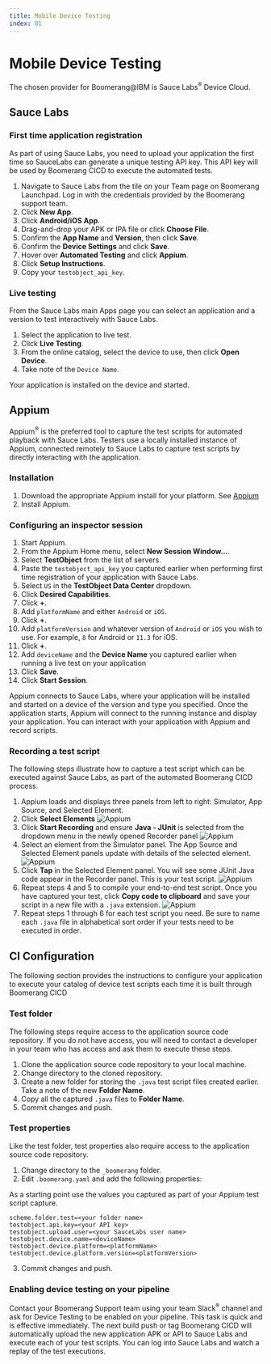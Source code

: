 ```yaml
---
title: Mobile Device Testing
index: 01
---
```


# Mobile Device Testing

The chosen provider for Boomerang@IBM is Sauce Labs<sup>®</sup> Device Cloud.

## Sauce Labs

### First time application registration

As part of using Sauce Labs, you need to upload your application the first time so SauceLabs can generate a unique testing API key. This API key will be used by Boomerang CICD to execute the automated tests.

1. Navigate to Sauce Labs from the tile on your Team page on Boomerang Launchpad. Log in with the credentials provided by the Boomerang support team.
2. Click **New App**.
3. Click **Android/iOS App**.
4. Drag-and-drop your APK or IPA file or click **Choose File**.
5. Confirm the  **App Name** and **Version**, then click **Save**.
6. Confirm the **Device Settings** and click **Save**.
7. Hover over **Automated Testing** and click **Appium**.
8. Click **Setup Instructions**.
9. Copy your `testobject_api_key`.

### Live testing

From the Sauce Labs main Apps page you can select an application and a version to test interactively with Sauce Labs.

1. Select the application to live test.
2. Click **Live Testing**.
3. From the online catalog, select the device to use, then click **Open Device**.
4. Take note of the `Device Name`.

Your application is installed on the device and started.

## Appium

Appium<sup>®</sup> is the preferred tool to capture the test scripts for automated playback with Sauce Labs. Testers use a locally installed instance of Appium, connected remotely to Sauce Labs to capture test scripts by directly interacting with the application.

### Installation

1. Download the appropriate Appium install for your platform. See [Appium](http://appium.io/)
2. Install Appium.

### Configuring an inspector session

1. Start Appium.
2. From the Appium Home menu, select **New Session Window...**.
3. Select **TestObject** from the list of servers.
4. Paste the `testobject_api_key` you captured earlier when performing first time registration of your application with Sauce Labs.
5. Select `US` in the **TestObject Data Center** dropdown.
6. Click **Desired Capabilities**.
7. Click **+**.
8. Add  `platformName` and either `Android` or `iOS`.
9. Click **+**.
10. Add `platformVersion` and whatever version of `Android` or `iOS` you wish to use. For example, `8` for Android or `11.3` for iOS.
11. Click **+**.
12. Add `deviceName` and the **Device Name** you captured earlier when running a live test on your application
13. Click **Save**.
14. Click **Start Session**.

Appium connects to Sauce Labs, where your application will be installed and started on a device of the version and type you specified. Once the application starts, Appium will connect to the running instance and display your application. You can interact with your application with Appium and record scripts.

### Recording a test script

The following steps illustrate how to capture a test script which can be executed against Sauce Labs, as part of the automated Boomerang CICD process.

1. Appium loads and displays three panels from left to right: Simulator, App Source, and Selected Element.
2. Click **Select Elements**
![Appium](./assets/img/boomerangci-appium-2.png)
3. Click **Start Recording** and ensure **Java - JUnit** is selected from the dropdown menu in the newly opened Recorder panel
![Appium](./assets/img/boomerangci-appium-3.png)
4. Select an element from the Simulator panel. The App Source and Selected Element panels update with details of the selected element.
![Appium](./assets/img/boomerangci-appium-4.png)
5. Click **Tap** in the Selected Element panel. You will see some JUnit Java code appear in the Recorder panel. This is your test script.
![Appium](./assets/img/boomerangci-appium-5.png)
6. Repeat steps 4 and 5 to compile your end-to-end test script. Once you have captured your test, click **Copy code to clipboard** and save your script in a new file with a `.java` extension.
![Appium](./assets/img/boomerangci-appium-6.png)
7. Repeat steps 1 through 6 for each test script you need. Be sure to name each `.java` file in alphabetical sort order if your tests need to be executed in order.

## CI Configuration

The following section provides the instructions to configure your application to execute your catalog of device test scripts each time it is built through Boomerang CICD

### Test folder

The following steps require access to the application source code repository. If you do not have access, you will need to contact a developer in your team who has access and ask them to execute these steps.

1. Clone the application source code repository to your local machine.
2. Change directory to the cloned repository.
3. Create a new folder for storing the `.java` test script files created earlier. Take a note of the new **Folder Name**.
4. Copy all the captured `.java` files to **Folder Name**.
5. Commit changes and push.

### Test properties

Like the test folder, test properties also require access to the application source code repository.

1. Change directory to the `_boomerang` folder.
2. Edit `.boomerang.yaml` and add the following properties:

As a starting point use the values you captured as part of your Appium test script capture.

```
scheme.folder.test=<your folder name>
testobject.api.key=<your API key>
testobject.upload.user=<your SauceLabs user name>
testobject.device.name=<deviceName>
testobject.device.platform=<platformName>
testobject.device.platform.version=<platformVersion>
```

3. Commit changes and push.

### Enabling device testing on your pipeline

Contact your Boomerang Support team using your team Slack<sup>®</sup> channel and ask for Device Testing to be enabled on your pipeline. This task is quick and is effective immediately. The next build push or tag Boomerang CICD will automatically upload the new application APK or API to Sauce Labs and execute each of your test scripts. You can log into Sauce Labs and watch a replay of the test executions.
